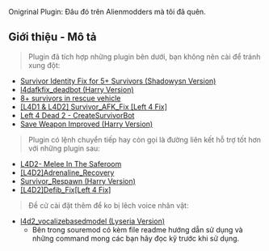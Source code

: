 Onigrinal Plugin: Đâu đó trên Alienmodders mà tôi đã quên.
## Giới thiệu - Mô tả 
> Plugin đã tích hợp những plugin bên dưới, bạn không nên cài để tránh xung đột:
* [Survivor Identity Fix for 5+ Survivors (Shadowysn Version)](https://forums.alliedmods.net/showpost.php?p=2718792&postcount=36)
* [l4dafkfix_deadbot (Harry Version)](https://forums.alliedmods.net/showpost.php?p=2772050&postcount=54)
* [8+ survivors in rescue vehicle](https://forums.alliedmods.net/showpost.php?p=2771588&postcount=53)
* [[L4D1 & L4D2] Survivor_AFK_Fix [Left 4 Fix]](https://forums.alliedmods.net/showthread.php?p=2714236)
* [Left 4 Dead 2 - CreateSurvivorBot](https://forums.alliedmods.net/showpost.php?p=2729883&postcount=16)
* [Save Weapon Improved (Harry Version)](https://forums.alliedmods.net/showpost.php?p=2757629&postcount=113)

> Plugin có lệnh chuyển tiếp hay còn gọi là đường liên kết hỗ trợ tốt hơn với những plugin sau:
* [L4D2- Melee In The Saferoom](https://forums.alliedmods.net/showpost.php?p=2611529&postcount=484)
* [[L4D2]Adrenaline_Recovery](https://forums.alliedmods.net/showthread.php?p=2606439)
* [Survivor_Respawn (Harry Version)](https://github.com/fbef0102/L4D1_2-Plugins/tree/master/Survivor_Respawn)
* [[L4D2]Defib_Fix[Left 4 Fix]](https://forums.alliedmods.net/showthread.php?t=315483)

> Đề cử cài đặt thêm để ko bị lêch voice nhân vật:
* [l4d2_vocalizebasedmodel (Lyseria Version)](https://github.com/Kuroneko15/l4d2_vocalizebasedmodel)
  - Bên trong souremod có kèm file readme hướng dẫn sử dụng và những command mong các bạn hãy đọc kỹ trước khi sử dụng.
